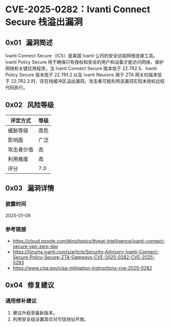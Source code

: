 # CVE-2025-0282：Ivanti Connect Secure 栈溢出漏洞

## 0x01   漏洞简述

Ivanti Connect Secure（ICS）是美国 Ivanti 公司的安全远程网络连接工具。Ivanti Policy Secure 用于确保只有授权和安全的用户和设备才能访问网络，保护网络和关键应用程序。当 Ivanti Connect Secure 版本低于 22.7R2.5、Ivanti Policy Secure 版本低于 22.7R1.2 以及 Ivanti Neurons 用于 ZTA 网关的版本低于 22.7R2.3 时，存在栈缓冲区溢出漏洞，攻击者可能利用该漏洞实现未授权远程代码执行。

## 0x02   风险等级

| 评定方式  | 等级  |
| ----- | --- |
| 威胁等级  | 高危  |
| 影响面   | 广泛  |
| 攻击者价值 | 高   |
| 利用难度  | 高   |
| 评分    | 7.0 |

## 0x03   漏洞详情

### 披露时间

2025-01-09

### 参考链接

- https://cloud.google.com/blog/topics/threat-intelligence/ivanti-connect-secure-vpn-zero-day
- https://forums.ivanti.com/s/article/Security-Advisory-Ivanti-Connect-Secure-Policy-Secure-ZTA-Gateways-CVE-2025-0282-CVE-2025-0283
- https://www.cisa.gov/cisa-mitigation-instructions-cve-2025-0282

## 0x04   修复建议

### 通用修补建议

1. 建议升级至最新版本。
2. 利用安全组设置其仅对可信地址开放。
